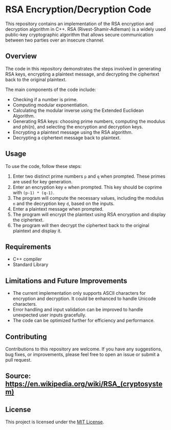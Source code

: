 # RSA Encryption/Decryption Code

This repository contains an implementation of the RSA encryption and decryption algorithm in C++.
RSA (Rivest-Shamir-Adleman) is a widely used public-key cryptographic algorithm that allows secure communication between two parties over an insecure channel.

## Overview

The code in this repository demonstrates the steps involved in generating RSA keys,
encrypting a plaintext message,
and decrypting the ciphertext back to the original plaintext. 


The main components of the code include:

- Checking if a number is prime.
- Computing modular exponentiation.
- Calculating the modular inverse using the Extended Euclidean Algorithm.
- Generating RSA keys: choosing prime numbers, computing the modulus and phi(n), and selecting the encryption and decryption keys.
- Encrypting a plaintext message using the RSA algorithm.
- Decrypting a ciphertext message back to plaintext.

## Usage

To use the code, follow these steps:

1. Enter two distinct prime numbers `p` and `q` when prompted. These primes are used for key generation.
2. Enter an encryption key `e` when prompted. This key should be coprime with `(p-1) * (q-1)`.
3. The program will compute the necessary values, including the modulus `n` and the decryption key `d`, based on the inputs.
4. Enter a plaintext message when prompted.
5. The program will encrypt the plaintext using RSA encryption and display the ciphertext.
6. The program will then decrypt the ciphertext back to the original plaintext and display it.

## Requirements

- C++ compiler
- Standard Library

## Limitations and Future Improvements

- The current implementation only supports ASCII characters for encryption and decryption. It could be enhanced to handle Unicode characters.
- Error handling and input validation can be improved to handle unexpected user inputs gracefully.
- The code can be optimized further for efficiency and performance.

## Contributing

Contributions to this repository are welcome. If you have any suggestions, bug fixes, or improvements, please feel free to open an issue or submit a pull request.

## Source:  https://en.wikipedia.org/wiki/RSA_(cryptosystem)
## License

This project is licensed under the [MIT License](LICENSE).

